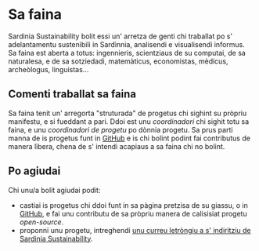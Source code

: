 Sa faina
========

Sardinia Sustainability bolit essi un' arretza de genti chi traballat po s'
adelantamentu sustenìbili in Sardìnnia, analisendi e visualisendi informus. Sa
faina est aberta a totus: ingennieris, scientziaus de su computai, de sa
naturalesa, e de sa sotziedadi, matemàticus, economistas, mèdicus, archeòlogus,
linguistas...

Comenti traballat sa faina
--------------------------

Sa faina tenit un' arregorta "struturada" de progetus chi sighint su pròpriu
manifestu, e si fueddant a pari. Ddoi est unu *coordinadori* chi sighit totu sa
faina, e unu *coordinadori de progetu* po dònnia progetu. Sa prus parti manna de
is progetus funt in [GitHub](https://github.com/sardiniasustainability) e is chi
bolint podint fai contributus de manera lìbera, chena de s' intendi acapiaus a
sa faina chi no bolint. 

Po agiudai
----------

Chi unu/a bolit agiudai podit:
* castiai is progetus chi ddoi funt in sa pàgina pretzisa de su giassu, o in
  [GitHub](https://github.com/sardiniasustainability), e fai unu contributu de
  sa pròpriu manera de calisisiat progetu *open-source*.
* proponni unu progetu, intreghendi [unu curreu letròngiu a s' indirìtziu de
  Sardinia Sustainability](mailto:sardiniasustainability@mail.com).